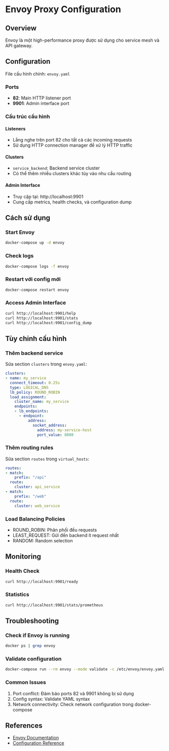 # Envoy Proxy Configuration

## Overview
Envoy là một high-performance proxy được sử dụng cho service mesh và API gateway.

## Configuration

File cấu hình chính: `envoy.yaml`

### Ports
- **82**: Main HTTP listener port
- **9901**: Admin interface port

### Cấu trúc cấu hình

#### Listeners
- Lắng nghe trên port 82 cho tất cả các incoming requests
- Sử dụng HTTP connection manager để xử lý HTTP traffic

#### Clusters
- `service_backend`: Backend service cluster
- Có thể thêm nhiều clusters khác tùy vào nhu cầu routing

#### Admin Interface
- Truy cập tại: http://localhost:9901
- Cung cấp metrics, health checks, và configuration dump

## Cách sử dụng

### Start Envoy
```bash
docker-compose up -d envoy
```

### Check logs
```bash
docker-compose logs -f envoy
```

### Restart với config mới
```bash
docker-compose restart envoy
```

### Access Admin Interface
```bash
curl http://localhost:9901/help
curl http://localhost:9901/stats
curl http://localhost:9901/config_dump
```

## Tùy chỉnh cấu hình

### Thêm backend service
Sửa section `clusters` trong `envoy.yaml`:
```yaml
clusters:
- name: my_service
  connect_timeout: 0.25s
  type: LOGICAL_DNS
  lb_policy: ROUND_ROBIN
  load_assignment:
    cluster_name: my_service
    endpoints:
    - lb_endpoints:
      - endpoint:
          address:
            socket_address:
              address: my-service-host
              port_value: 8080
```

### Thêm routing rules
Sửa section `routes` trong `virtual_hosts`:
```yaml
routes:
- match:
    prefix: "/api"
  route:
    cluster: api_service
- match:
    prefix: "/web"
  route:
    cluster: web_service
```

### Load Balancing Policies
- ROUND_ROBIN: Phân phối đều requests
- LEAST_REQUEST: Gửi đến backend ít request nhất
- RANDOM: Random selection

## Monitoring

### Health Check
```bash
curl http://localhost:9901/ready
```

### Statistics
```bash
curl http://localhost:9901/stats/prometheus
```

## Troubleshooting

### Check if Envoy is running
```bash
docker ps | grep envoy
```

### Validate configuration
```bash
docker-compose run --rm envoy --mode validate -c /etc/envoy/envoy.yaml
```

### Common Issues
1. Port conflict: Đảm bảo ports 82 và 9901 không bị sử dụng
2. Config syntax: Validate YAML syntax
3. Network connectivity: Check network configuration trong docker-compose

## References
- [Envoy Documentation](https://www.envoyproxy.io/docs/envoy/latest/)
- [Configuration Reference](https://www.envoyproxy.io/docs/envoy/latest/configuration/configuration)
